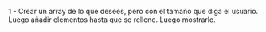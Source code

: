 1 - Crear un array de lo que desees, pero con el tamaño que diga el usuario. Luego añadir elementos hasta que se rellene. Luego mostrarlo.